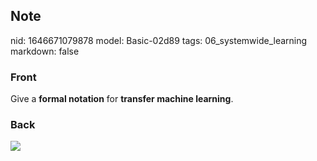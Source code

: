 ## Note
nid: 1646671079878
model: Basic-02d89
tags: 06_systemwide_learning
markdown: false

### Front
Give a <b>formal notation</b> for <b>transfer machine learning</b>.

### Back
<img src="paste-d5acce0cd3bacb6ad74fec26ac544d9fcbfb8f30.jpg">

